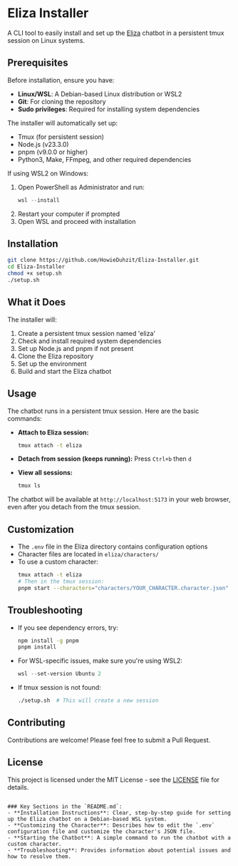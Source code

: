# Eliza Installer

A CLI tool to easily install and set up the [Eliza](https://github.com/elizaOS/eliza) chatbot in a persistent tmux session on Linux systems.

## Prerequisites

Before installation, ensure you have:

- **Linux/WSL**: A Debian-based Linux distribution or WSL2
- **Git**: For cloning the repository
- **Sudo privileges**: Required for installing system dependencies

The installer will automatically set up:
- Tmux (for persistent session)
- Node.js (v23.3.0)
- pnpm (v9.0.0 or higher)
- Python3, Make, FFmpeg, and other required dependencies

If using WSL2 on Windows:
1. Open PowerShell as Administrator and run:
   ```powershell
   wsl --install
   ```
2. Restart your computer if prompted
3. Open WSL and proceed with installation

## Installation

```bash
git clone https://github.com/HowieDuhzit/Eliza-Installer.git
cd Eliza-Installer
chmod +x setup.sh
./setup.sh
```

## What it Does

The installer will:
1. Create a persistent tmux session named 'eliza'
2. Check and install required system dependencies
3. Set up Node.js and pnpm if not present
4. Clone the Eliza repository
5. Set up the environment
6. Build and start the Eliza chatbot

## Usage

The chatbot runs in a persistent tmux session. Here are the basic commands:

- **Attach to Eliza session:**
  ```bash
  tmux attach -t eliza
  ```

- **Detach from session (keeps running):**
  Press `Ctrl+b` then `d`

- **View all sessions:**
  ```bash
  tmux ls
  ```

The chatbot will be available at `http://localhost:5173` in your web browser, even after you detach from the tmux session.

## Customization

- The `.env` file in the Eliza directory contains configuration options
- Character files are located in `eliza/characters/`
- To use a custom character:
  ```bash
  tmux attach -t eliza
  # Then in the tmux session:
  pnpm start --characters="characters/YOUR_CHARACTER.character.json"
  ```

## Troubleshooting

- If you see dependency errors, try:
  ```bash
  npm install -g pnpm
  pnpm install
  ```
- For WSL-specific issues, make sure you're using WSL2:
  ```powershell
  wsl --set-version Ubuntu 2
  ```
- If tmux session is not found:
  ```bash
  ./setup.sh  # This will create a new session
  ```

## Contributing

Contributions are welcome! Please feel free to submit a Pull Request.

## License

This project is licensed under the MIT License - see the [LICENSE](LICENSE) file for details.
```

### Key Sections in the `README.md`:
- **Installation Instructions**: Clear, step-by-step guide for setting up the Eliza chatbot on a Debian-based WSL system.
- **Customizing the Character**: Describes how to edit the `.env` configuration file and customize the character's JSON file.
- **Starting the Chatbot**: A simple command to run the chatbot with a custom character.
- **Troubleshooting**: Provides information about potential issues and how to resolve them.
